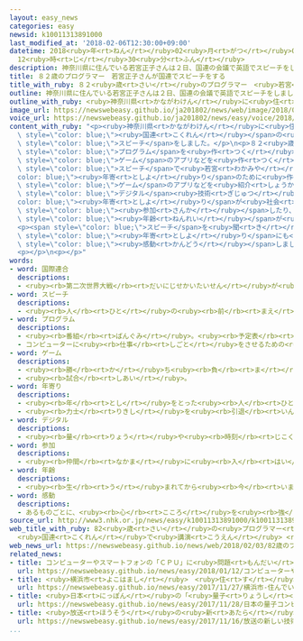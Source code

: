 ```yaml
---
layout: easy_news
categories: easy
newsid: k10011313891000
last_modified_at: '2018-02-06T12:30:00+09:00'
datetime: 2018<ruby>年<rt>ねん</rt></ruby>02<ruby>月<rt>がつ</rt></ruby>06<ruby>日<rt>にち</rt></ruby>
  12<ruby>時<rt>じ</rt></ruby>30<ruby>分<rt>ふん</rt></ruby>
description: 神奈川県に住んでいる若宮正子さんは２日、国連の会議で英語でスピーチをしました。
title: ８２歳のプログラマー　若宮正子さんが国連でスピーチをする
title_with_ruby: ８２<ruby>歳<rt>さい</rt></ruby>のプログラマー　<ruby>若宮<rt>わかみや</rt></ruby><ruby>正子<rt>まさこ</rt></ruby>さんが<ruby>国連<rt>こくれん</rt></ruby>でスピーチをする
outline: 神奈川県に住んでいる若宮正子さんは２日、国連の会議で英語でスピーチをしました。
outline_with_ruby: <ruby>神奈川県<rt>かながわけん</rt></ruby>に<ruby>住<rt>す</rt></ruby>んでいる<ruby>若宮<rt>わかみや</rt></ruby><ruby>正子<rt>まさこ</rt></ruby>さんは<ruby>２日<rt>ふつか</rt></ruby>、<ruby>国連<rt>こくれん</rt></ruby>の<ruby>会議<rt>かいぎ</rt></ruby>で<ruby>英語<rt>えいご</rt></ruby>でスピーチをしました。
image_url: https://newswebeasy.github.io/ja201802/news/web/image/2018/02/03/K10011313891_1802031138_1802031155_01_02.jpg
voice_url: https://newswebeasy.github.io/ja201802/news/easy/voice/2018/02/06/k10011313891000.mp3
content_with_ruby: "<p><ruby>神奈川県<rt>かながわけん</rt></ruby>に<ruby>住<rt>す</rt></ruby>んでいる<ruby>若宮<rt>わかみや</rt></ruby><ruby>正子<rt>まさこ</rt></ruby>さんは<ruby>２日<rt>ふつか</rt></ruby>、<span\
  \ style=\"color: blue;\"><ruby>国連<rt>こくれん</rt></ruby></span>の<ruby>会議<rt>かいぎ</rt></ruby>で<ruby>英語<rt>えいご</rt></ruby>で<span\
  \ style=\"color: blue;\">スピーチ</span>をしました。</p>\n<p>８２<ruby>歳<rt>さい</rt></ruby>の<ruby>若宮<rt>わかみや</rt></ruby>さんは、コンピューターの<span\
  \ style=\"color: blue;\">プログラム</span>を<ruby>作<rt>つく</rt></ruby>る「プログラマー」です。８０<ruby>歳<rt>さい</rt></ruby>を<ruby>過<rt>す</rt></ruby>ぎてからコンピューターの<ruby>技術<rt>ぎじゅつ</rt></ruby>の<ruby>勉強<rt>べんきょう</rt></ruby>を<ruby>始<rt>はじ</rt></ruby>めて、スマートフォンの<span\
  \ style=\"color: blue;\">ゲーム</span>のアプリなどを<ruby>作<rt>つく</rt></ruby>りました。</p>\n<p><span\
  \ style=\"color: blue;\">スピーチ</span>で<ruby>若宮<rt>わかみや</rt></ruby>さんは、お<span style=\"\
  color: blue;\"><ruby>年寄<rt>としよ</rt></ruby>り</span>のために<ruby>作<rt>つく</rt></ruby>った<span\
  \ style=\"color: blue;\">ゲーム</span>のアプリなどを<ruby>紹介<rt>しょうかい</rt></ruby>しました。そして、コンピューターなどの<span\
  \ style=\"color: blue;\">デジタル</span><ruby>技術<rt>ぎじゅつ</rt></ruby>は、お<span style=\"\
  color: blue;\"><ruby>年寄<rt>としよ</rt></ruby>り</span>が<ruby>社会<rt>しゃかい</rt></ruby>に<span\
  \ style=\"color: blue;\"><ruby>参加<rt>さんか</rt></ruby></span>したり、<ruby>国<rt>くに</rt></ruby>や<span\
  \ style=\"color: blue;\"><ruby>年齢<rt>ねんれい</rt></ruby></span>が<ruby>違<rt>ちが</rt></ruby>う<ruby>人<rt>ひと</rt></ruby>と<ruby>友達<rt>ともだち</rt></ruby>になったりするのに<ruby>役<rt>やく</rt></ruby>に<ruby>立<rt>た</rt></ruby>つと<ruby>話<rt>はな</rt></ruby>しました。</p>\n\
  <p><span style=\"color: blue;\">スピーチ</span>を<ruby>聞<rt>き</rt></ruby>いた<ruby>人<rt>ひと</rt></ruby>は「お<span\
  \ style=\"color: blue;\"><ruby>年寄<rt>としよ</rt></ruby>り</span>にも<ruby>生活<rt>せいかつ</rt></ruby>をよくする<ruby>力<rt>ちから</rt></ruby>があることがわかりました」とか「<ruby>女性<rt>じょせい</rt></ruby>が<ruby>頑張<rt>がんば</rt></ruby>って<ruby>技術<rt>ぎじゅつ</rt></ruby>を<ruby>勉強<rt>べんきょう</rt></ruby>して<ruby>使<rt>つか</rt></ruby>っていることに<span\
  \ style=\"color: blue;\"><ruby>感動<rt>かんどう</rt></ruby></span>しました」などと<ruby>褒<rt>ほ</rt></ruby>めていました。</p>\n\
  <p></p>\n<p></p>"
words:
- word: 国際連合
  descriptions:
  - <ruby><rb>第二次世界大戦</rb><rt>だいにじせかいたいせん</rt></ruby>が<ruby><rb>終</rb><rt>お</rt></ruby>わった１９４５<ruby><rb>年</rb><rt>ねん</rt></ruby>、<ruby><rb>世界</rb><rt>せかい</rt></ruby>の<ruby><rb>平和</rb><rt>へいわ</rt></ruby>と<ruby><rb>安全</rb><rt>あんぜん</rt></ruby>を<ruby><rb>守</rb><rt>まも</rt></ruby>るために<ruby><rb>作</rb><rt>つく</rt></ruby>られた<ruby><rb>仕組</rb><rt>しく</rt></ruby>み。<ruby><rb>本部</rb><rt>ほんぶ</rt></ruby>はアメリカのニューヨークにある。<ruby><rb>国連</rb><rt>こくれん</rt></ruby>。<ruby><rb>UN</rb><rt>ユーエヌ</rt></ruby>。
- word: スピーチ
  descriptions:
  - <ruby><rb>人</rb><rt>ひと</rt></ruby>の<ruby><rb>前</rb><rt>まえ</rt></ruby>でする<ruby><rb>短</rb><rt>みじか</rt></ruby>い<ruby><rb>話</rb><rt>はなし</rt></ruby>や<ruby><rb>挨拶</rb><rt>あいさつ</rt></ruby>。
- word: プログラム
  descriptions:
  - <ruby><rb>番組</rb><rt>ばんぐみ</rt></ruby>。<ruby><rb>予定表</rb><rt>よていひょう</rt></ruby>。
  - コンピューターに<ruby><rb>仕事</rb><rt>しごと</rt></ruby>をさせるための<ruby><rb>手順</rb><rt>てじゅん</rt></ruby>や<ruby><rb>方法</rb><rt>ほうほう</rt></ruby>をコンピューター<ruby><rb>用</rb><rt>よう</rt></ruby>のことばで<ruby><rb>書</rb><rt>か</rt></ruby>くこと。また、<ruby><rb>書</rb><rt>か</rt></ruby>いたもの。
- word: ゲーム
  descriptions:
  - <ruby><rb>勝</rb><rt>か</rt></ruby>ち<ruby><rb>負</rb><rt>ま</rt></ruby>けを<ruby><rb>争</rb><rt>あらそ</rt></ruby>う<ruby><rb>遊</rb><rt>あそ</rt></ruby>び。
  - <ruby><rb>試合</rb><rt>しあい</rt></ruby>。
- word: 年寄り
  descriptions:
  - <ruby><rb>年</rb><rt>とし</rt></ruby>をとった<ruby><rb>人</rb><rt>ひと</rt></ruby>。<ruby><rb>老人</rb><rt>ろうじん</rt></ruby>。
  - <ruby><rb>力士</rb><rt>りきし</rt></ruby>を<ruby><rb>引退</rb><rt>いんたい</rt></ruby>して、<ruby><rb>日本</rb><rt>にほん</rt></ruby><ruby><rb>相撲</rb><rt>すもう</rt></ruby><ruby><rb>協会</rb><rt>きょうかい</rt></ruby>の<ruby><rb>役員</rb><rt>やくいん</rt></ruby>になった<ruby><rb>人</rb><rt>ひと</rt></ruby>。
- word: デジタル
  descriptions:
  - <ruby><rb>量</rb><rt>りょう</rt></ruby>や<ruby><rb>時刻</rb><rt>じこく</rt></ruby>などを<ruby><rb>数字</rb><rt>すうじ</rt></ruby>で<ruby><rb>表</rb><rt>あらわ</rt></ruby>すこと。
- word: 参加
  descriptions:
  - <ruby><rb>仲間</rb><rt>なかま</rt></ruby>に<ruby><rb>入</rb><rt>はい</rt></ruby>ること。
- word: 年齢
  descriptions:
  - <ruby><rb>生</rb><rt>う</rt></ruby>まれてから<ruby><rb>今</rb><rt>いま</rt></ruby>までの<ruby><rb>年</rb><rt>とし</rt></ruby>の<ruby><rb>数</rb><rt>かず</rt></ruby>。とし。
- word: 感動
  descriptions:
  - あるものごとに、<ruby><rb>心</rb><rt>こころ</rt></ruby>を<ruby><rb>強</rb><rt>つよ</rt></ruby>く<ruby><rb>動</rb><rt>うご</rt></ruby>かされること。
source_url: http://www3.nhk.or.jp/news/easy/k10011313891000/k10011313891000.html
web_title_with_ruby: 82<ruby>歳<rt>さい</rt></ruby>の<ruby>プログラマー<rt>ぷろぐらまー</rt></ruby><ruby>若宮<rt>わかみや</rt></ruby>さん
  <ruby>国連<rt>こくれん</rt></ruby>で<ruby>講演<rt>こうえん</rt></ruby> <ruby>称賛<rt>しょうさん</rt></ruby><ruby>受<rt>う</rt></ruby>ける
web_news_url: https://newswebeasy.github.io/news/web/2018/02/03/82歳のプログラマー若宮さん-国連で講演-称賛受ける
related_news:
- title: コンピューターやスマートフォンの「ＣＰＵ」に<ruby>問題<rt>もんだい</rt></ruby>
  url: https://newswebeasy.github.io/news/easy/2018/01/12/コンピューターやスマートフォンのCPUに問題
- title: <ruby>横浜市<rt>よこはまし</rt></ruby>　<ruby>住<rt>す</rt></ruby>んでいる<ruby>人<rt>ひと</rt></ruby>の<ruby>生活<rt>せいかつ</rt></ruby>をＡＩで<ruby>手伝<rt>てつだ</rt></ruby>うマンション
  url: https://newswebeasy.github.io/news/easy/2017/11/27/横浜市-住んでいる人の生活をAIで手伝うマンション
- title: <ruby>日本<rt>にっぽん</rt></ruby>の「<ruby>量子<rt>りょうし</rt></ruby>コンピューター」が<ruby>使<rt>つか</rt></ruby>えるウェブサイト
  url: https://newswebeasy.github.io/news/easy/2017/11/28/日本の量子コンピューターが使えるウェブサイト
- title: <ruby>放送<rt>ほうそう</rt></ruby>の<ruby>新<rt>あたら</rt></ruby>しい<ruby>技術<rt>ぎじゅつ</rt></ruby>を<ruby>紹介<rt>しょうかい</rt></ruby>するイベント
  url: https://newswebeasy.github.io/news/easy/2017/11/16/放送の新しい技術を紹介するイベント
...
```

